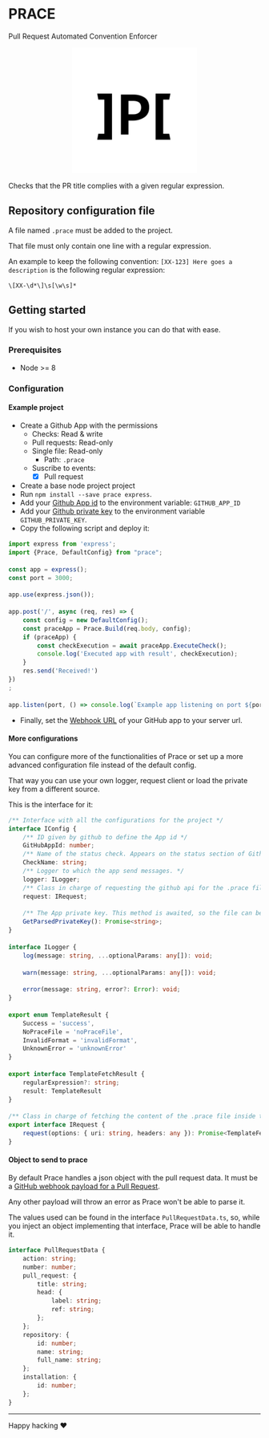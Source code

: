 # PRACE

Pull Request Automated Convention Enforcer

<p align="center"> 
<img src="media/prace-logo.png" width="250"  height="250">
<!--img src="https://raw.githubusercontent.com/Bullrich/Prace.js/develop/media/prace-logo.png" width="250"  height="250"-->
</p>

Checks that the PR title complies with a given regular expression.

## Repository configuration file

A file named `.prace` must be added to the project.

That file must only contain one line with a regular expression.

An example to keep the following convention: `[XX-123] Here goes a description` is the following regular expression:
```regexp
\[XX-\d*\]\s[\w\s]*
```

## Getting started

If you wish to host your own instance you can do that with ease.

### Prerequisites
- Node >= 8

### Configuration

#### Example project
 - Create a Github App with the permissions
   - Checks: Read & write
   - Pull requests: Read-only
   - Single file: Read-only
     - Path: `.prace`
   - Suscribe to events: 
     - [x] Pull request
 - Create a base node project project
 - Run `npm install --save prace express`.
 - Add your [Github App id](https://developer.github.com/v3/apps/) to the environment variable: `GITHUB_APP_ID`
 - Add your [Github private key](https://developer.github.com/apps/building-github-apps/authenticating-with-github-apps/#generating-a-private-key) to the environment variable `GITHUB_PRIVATE_KEY`.
 - Copy the following script and deploy it:

```typescript
import express from 'express';
import {Prace, DefaultConfig} from "prace";

const app = express();
const port = 3000;

app.use(express.json());

app.post('/', async (req, res) => {
    const config = new DefaultConfig();
    const praceApp = Prace.Build(req.body, config);
    if (praceApp) {
        const checkExecution = await praceApp.ExecuteCheck();
        console.log('Executed app with result', checkExecution);
    }
    res.send('Received!')
})
;

app.listen(port, () => console.log(`Example app listening on port ${port}!`));
```

 - Finally, set the [Webhook URL](https://developer.github.com/webhooks/) of your GitHub app to your server url.

#### More configurations

You can configure more of the functionalities of Prace or set up a more advanced configuration file instead of the default config.

That way you can use your own logger, request client or load the private key from a different source.

This is the interface for it:
```typescript
/** Interface with all the configurations for the project */
interface IConfig {
    /** ID given by github to define the App id */
    GitHubAppId: number;
    /** Name of the status check. Appears on the status section of Github's Pull request */
    CheckName: string;
    /** Logger to which the app send messages. */
    logger: ILogger;
    /** Class in charge of requesting the github api for the .prace file through a https call */
    request: IRequest;

    /** The App private key. This method is awaited, so the file can be loaded from an external source */
    GetParsedPrivateKey(): Promise<string>;
}

interface ILogger {
    log(message: string, ...optionalParams: any[]): void;

    warn(message: string, ...optionalParams: any[]): void;

    error(message: string, error?: Error): void;
}

export enum TemplateResult {
    Success = 'success',
    NoPraceFile = 'noPraceFile',
    InvalidFormat = 'invalidFormat',
    UnknownError = 'unknownError'
}

export interface TemplateFetchResult {
    regularExpression?: string;
    result: TemplateResult
}

/** Class in charge of fetching the content of the .prace file inside the repo. */
export interface IRequest {
    request(options: { uri: string, headers: any }): Promise<TemplateFetchResult>;
}
```

#### Object to send to prace

By default Prace handles a json object with the pull request data. 
It must be a [GitHub webhook payload for a Pull Request](https://developer.github.com/v3/activity/events/types/#pullrequestevent). 

Any other payload will throw an error as Prace won't be able to parse it.

The values used can be found in the interface `PullRequestData.ts`, so, 
while you inject an object implementing that interface, Prace will be able to handle it.

```typescript
interface PullRequestData {
    action: string;
    number: number;
    pull_request: {
        title: string;
        head: {
            label: string;
            ref: string;
        };
    };
    repository: {
        id: number;
        name: string;
        full_name: string;
    };
    installation: {
        id: number;
    };
}
```

---
Happy hacking ❤
